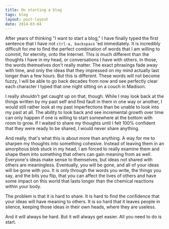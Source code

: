 ```yaml
--- 
title: On starting a blog 
tags: blog
layout: post-layout
date: 2014-03-04 
---
```


After years of thinking "I want to start a blog," I have finally typed the first
sentence that I have not `ctrl-a, backspace` 'ed immediately.  It is incredibly
difficult for me to find the perfect combination of words that I am willing to
commit, for eternity, onto the Internet.  This is much different than the
thoughts I have in my head,  or conversations I have with others.  In those, the
words themselves don't really matter.  The exact phrasings fade away with time,
and only the ideas that they impressed on my mind actually last longer than a
few hours.  But this is different.  These words will not become fuzzy, I will be
able to go back decades from now and see perfectly clear each character I typed
that one night sitting on a couch in Madison. 

I really shouldn't get caught up on that, though.  While I may look back at the
things written by my past self and find fault in them in one way or another, I
would still rather look at my past imperfections than be unable to look into my
past at all.  The ability to look back and see incremental growth over time can
only happen if one is willing to start somewhere at the bottom with room to
grow.  If I waited to share my thoughts until I felt 100% confident that they
were ready to be shared, I would never share anything.

And really, that's what this is about more than anything.  A way for me to
sharpen my thoughts into something cohesive.  Instead of leaving them in an
amorphous blob stuck in my head, I am forced to really examine them and shape
them into something that others can gain meaning from as well.  Everyone's ideas
make sense to themselves, but ideas not shared with others are meaningless.
Eventually, you will be gone, and all of your ideas will be gone with you.  It
is only through the words you write, the things you say, and the bits you flip,
that you can affect the lives of others and have some impact on this world that
lasts longer than the  chemical reactions within your body.  

The problem is that it is hard to share.  It is hard to find the confidence that
your ideas will have meaning to others.  It is so hard that it leaves people in
silence, keeping those ideas in their own heads, where they are useless.  

And it will always be hard.  But it will always get easier.  All you need to do
is start.

